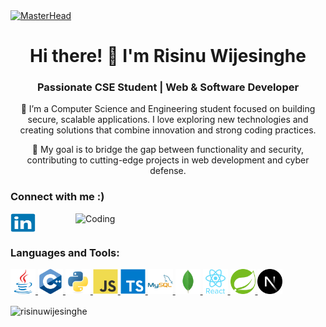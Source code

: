 <a href="https://github.com/RisinuWijesinghe">
  <img src="https://drive.google.com/uc?export=view&id=1_XeG6wXjcK6_6lf-by3NsBI2Xd4wTHe8" alt="MasterHead" style="width: 100%; height: 200px;">
</a>

<h1 align="center">Hi there! 👋 I'm Risinu Wijesinghe</h1> <h3 align="center">Passionate CSE Student | Web & Software Developer</h3> <p align="center"> 🚀 I’m a Computer Science and Engineering student focused on building secure, scalable applications. I love exploring new technologies and creating solutions that combine innovation and strong coding practices. </p> <p align="center"> 🔐 My goal is to bridge the gap between functionality and security, contributing to cutting-edge projects in web development and cyber defense. </p>

<h3 align="left">Connect with me :)</h3>
<img align="right" alt="Coding" width="400" src="https://drive.google.com/uc?id=15FygN4SOgdjwVcKcGZIJ5I9_D6KNbK_F">

<p align="left">
<a href="https://www.linkedin.com/in/risinu-wijesinghe-844bb7270/" target="blank"><img align="center" src="https://raw.githubusercontent.com/devicons/devicon/master/icons/linkedin/linkedin-original.svg" alt="risinu.wijesinghe" height="30" width="40" /></a>
<!-- <a href="https://www.linkedin.com/in/risinu-wijesinghe-844bb7270/" target="blank"><img align="center" src="https://raw.githubusercontent.com/devicons/devicon/master/icons/linkedin/linkedin-original.svg" alt="risinu.wijesinghe" height="30" width="40" /></a> -->
</p>

<h3 align="left">Languages and Tools:</h3>
<p align="left">
  <a href="https://www.java.com" target="_blank" rel="noreferrer"> <img src="https://raw.githubusercontent.com/devicons/devicon/master/icons/java/java-original.svg" alt="java" width="40" height="40"/> </a>
  <a href="https://www.w3schools.com/cpp/" target="_blank" rel="noreferrer"> <img src="https://raw.githubusercontent.com/devicons/devicon/master/icons/cplusplus/cplusplus-original.svg" alt="cplusplus" width="40" height="40"/> </a> 
  <a href="https://www.w3schools.com/python/" target="_blank" rel="noreferrer"> <img src="https://raw.githubusercontent.com/devicons/devicon/master/icons/python/python-original.svg" alt="python" width="40" height="40"/> </a> 
  <a href="https://developer.mozilla.org/en-US/docs/Web/JavaScript" target="_blank" rel="noreferrer"> <img src="https://raw.githubusercontent.com/devicons/devicon/master/icons/javascript/javascript-original.svg" alt="javascript" width="40" height="40"/> </a> 
  <a href="https://www.w3schools.com/typescript/" target="_blank" rel="noreferrer"> <img src="https://raw.githubusercontent.com/devicons/devicon/master/icons/typescript/typescript-original.svg" alt="typescript" width="40" height="40"/> </a> 
  <a href="https://www.mysql.com/" target="_blank" rel="noreferrer"> <img src="https://raw.githubusercontent.com/devicons/devicon/master/icons/mysql/mysql-original-wordmark.svg" alt="mysql" width="40" height="40"/> </a>
  <a href="https://www.mongodb.com/docs/" target="_blank" rel="noreferrer"> <img src="https://raw.githubusercontent.com/devicons/devicon/master/icons/mongodb/mongodb-original.svg" alt="mongodb" width="40" height="40"/> </a> 
  <a href="https://www.w3schools.com/REACT/DEFAULT.ASP" target="_blank" rel="noreferrer"> </a> <a href="https://reactjs.org/" target="_blank" rel="noreferrer"> <img src="https://raw.githubusercontent.com/devicons/devicon/master/icons/react/react-original-wordmark.svg" alt="react" width="40" height="40"/> </a> 
  <a href="https://www.javatpoint.com/spring-boot-tutorial" target="_blank" rel="noreferrer"> <img src="https://raw.githubusercontent.com/devicons/devicon/master/icons/spring/spring-original.svg" alt="springboot" width="40" height="40"/> </a> 
  <a href="[https://www.java.com](https://nextjs.org/docs)" target="_blank" rel="noreferrer"> <img src="https://raw.githubusercontent.com/devicons/devicon/master/icons/nextjs/nextjs-original.svg" alt="nextjs" width="40" height="40"/> </a> </p>

<p><img align="center" src="https://github-readme-stats.vercel.app/api/top-langs?username=risinuwijesinghe&show_icons=true&locale=en&layout=compact" alt="risinuwijesinghe" /></p>
